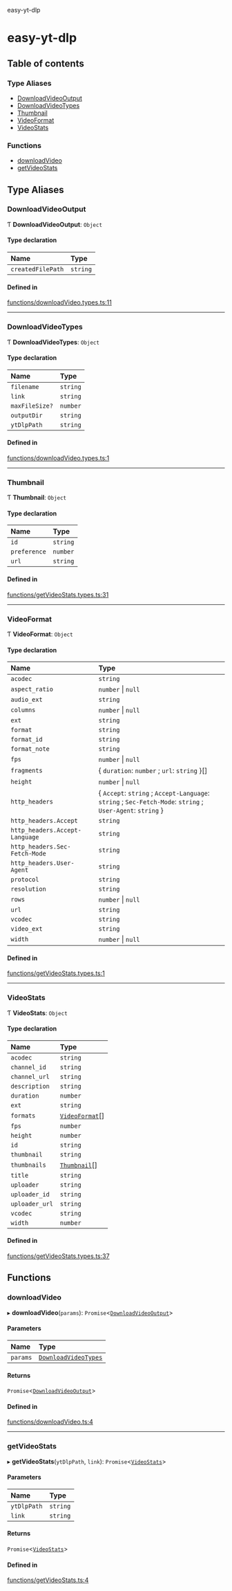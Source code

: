 easy-yt-dlp

# easy-yt-dlp

## Table of contents

### Type Aliases

- [DownloadVideoOutput](README.md#downloadvideooutput)
- [DownloadVideoTypes](README.md#downloadvideotypes)
- [Thumbnail](README.md#thumbnail)
- [VideoFormat](README.md#videoformat)
- [VideoStats](README.md#videostats)

### Functions

- [downloadVideo](README.md#downloadvideo)
- [getVideoStats](README.md#getvideostats)

## Type Aliases

### DownloadVideoOutput

Ƭ **DownloadVideoOutput**: `Object`

#### Type declaration

| Name | Type |
| :------ | :------ |
| `createdFilePath` | `string` |

#### Defined in

[functions/downloadVideo.types.ts:11](https://github.com/Angael/easy-yt-dlp/blob/f560084/src/functions/downloadVideo.types.ts#L11)

___

### DownloadVideoTypes

Ƭ **DownloadVideoTypes**: `Object`

#### Type declaration

| Name | Type |
| :------ | :------ |
| `filename` | `string` |
| `link` | `string` |
| `maxFileSize?` | `number` |
| `outputDir` | `string` |
| `ytDlpPath` | `string` |

#### Defined in

[functions/downloadVideo.types.ts:1](https://github.com/Angael/easy-yt-dlp/blob/f560084/src/functions/downloadVideo.types.ts#L1)

___

### Thumbnail

Ƭ **Thumbnail**: `Object`

#### Type declaration

| Name | Type |
| :------ | :------ |
| `id` | `string` |
| `preference` | `number` |
| `url` | `string` |

#### Defined in

[functions/getVideoStats.types.ts:31](https://github.com/Angael/easy-yt-dlp/blob/f560084/src/functions/getVideoStats.types.ts#L31)

___

### VideoFormat

Ƭ **VideoFormat**: `Object`

#### Type declaration

| Name | Type |
| :------ | :------ |
| `acodec` | `string` |
| `aspect_ratio` | `number` \| ``null`` |
| `audio_ext` | `string` |
| `columns` | `number` \| ``null`` |
| `ext` | `string` |
| `format` | `string` |
| `format_id` | `string` |
| `format_note` | `string` |
| `fps` | `number` \| ``null`` |
| `fragments` | { `duration`: `number` ; `url`: `string`  }[] |
| `height` | `number` \| ``null`` |
| `http_headers` | { `Accept`: `string` ; `Accept-Language`: `string` ; `Sec-Fetch-Mode`: `string` ; `User-Agent`: `string`  } |
| `http_headers.Accept` | `string` |
| `http_headers.Accept-Language` | `string` |
| `http_headers.Sec-Fetch-Mode` | `string` |
| `http_headers.User-Agent` | `string` |
| `protocol` | `string` |
| `resolution` | `string` |
| `rows` | `number` \| ``null`` |
| `url` | `string` |
| `vcodec` | `string` |
| `video_ext` | `string` |
| `width` | `number` \| ``null`` |

#### Defined in

[functions/getVideoStats.types.ts:1](https://github.com/Angael/easy-yt-dlp/blob/f560084/src/functions/getVideoStats.types.ts#L1)

___

### VideoStats

Ƭ **VideoStats**: `Object`

#### Type declaration

| Name | Type |
| :------ | :------ |
| `acodec` | `string` |
| `channel_id` | `string` |
| `channel_url` | `string` |
| `description` | `string` |
| `duration` | `number` |
| `ext` | `string` |
| `formats` | [`VideoFormat`](README.md#videoformat)[] |
| `fps` | `number` |
| `height` | `number` |
| `id` | `string` |
| `thumbnail` | `string` |
| `thumbnails` | [`Thumbnail`](README.md#thumbnail)[] |
| `title` | `string` |
| `uploader` | `string` |
| `uploader_id` | `string` |
| `uploader_url` | `string` |
| `vcodec` | `string` |
| `width` | `number` |

#### Defined in

[functions/getVideoStats.types.ts:37](https://github.com/Angael/easy-yt-dlp/blob/f560084/src/functions/getVideoStats.types.ts#L37)

## Functions

### downloadVideo

▸ **downloadVideo**(`params`): `Promise`<[`DownloadVideoOutput`](README.md#downloadvideooutput)\>

#### Parameters

| Name | Type |
| :------ | :------ |
| `params` | [`DownloadVideoTypes`](README.md#downloadvideotypes) |

#### Returns

`Promise`<[`DownloadVideoOutput`](README.md#downloadvideooutput)\>

#### Defined in

[functions/downloadVideo.ts:4](https://github.com/Angael/easy-yt-dlp/blob/f560084/src/functions/downloadVideo.ts#L4)

___

### getVideoStats

▸ **getVideoStats**(`ytDlpPath`, `link`): `Promise`<[`VideoStats`](README.md#videostats)\>

#### Parameters

| Name | Type |
| :------ | :------ |
| `ytDlpPath` | `string` |
| `link` | `string` |

#### Returns

`Promise`<[`VideoStats`](README.md#videostats)\>

#### Defined in

[functions/getVideoStats.ts:4](https://github.com/Angael/easy-yt-dlp/blob/f560084/src/functions/getVideoStats.ts#L4)
